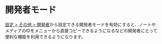 # 開発者モード

[設定 > その他 > 開発者](x-mi-web://settings/other)から設定できる開発者モードを有効にすると、ノートやメディアのIDをメニューから直接コピーできるようになるなどの開発者にとって便利な機能を利用できるようになります。
